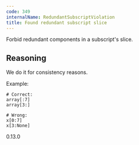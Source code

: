 ```yaml
---
code: 349
internalName: RedundantSubscriptViolation
title: Found redundant subscript slice
---
```


Forbid redundant components in a subscript's slice.

## Reasoning
We do it for consistency reasons.

Example:

    # Correct:
    array[:7]
    array[3:]
    
    # Wrong:
    x[0:7]
    x[3:None]

<div class="versionadded">

0.13.0

</div>
